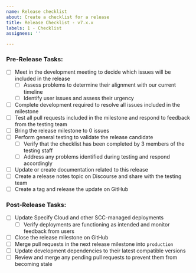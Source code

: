 ```yaml
---
name: Release checklist
about: Create a checklist for a release
title: Release Checklist - v7.x.x
labels: 1 - Checklist
assignees: ''

---
```


### Pre-Release Tasks:

-  [ ] Meet in the development meeting to decide which issues will be included in the release
   - [ ] Assess problems to determine their alignment with our current timeline
   - [ ] Identify user issues and assess their urgency
-  [ ] Complete development required to resolve all issues included in the milestone
-  [ ] Test all pull requests included in the milestone and respond to feedback from the testing team
-  [ ] Bring the release milestone to 0 issues
-  [ ] Perform general testing to validate the release candidate
    - [ ] Verify that the checklist has been completed by 3 members of the testing staff
    - [ ] Address any problems identified during testing and respond accordingly
-  [ ] Update or create documentation related to this release
-  [ ] Create a release notes topic on Discourse and share with the testing team
-  [ ] Create a tag and release the update on GitHub

### Post-Release Tasks:

-  [ ] Update Specify Cloud and other SCC-managed deployments
   -  [ ] Verify deployments are functioning as intended and monitor feedback from users
-  [ ] Close the release milestone on GitHub
-  [ ] Merge pull requests in the next release milestone into `production`
-  [ ] Update development dependencies to their latest compatible versions
-  [ ] Review and merge any pending pull requests to prevent them from becoming stale
